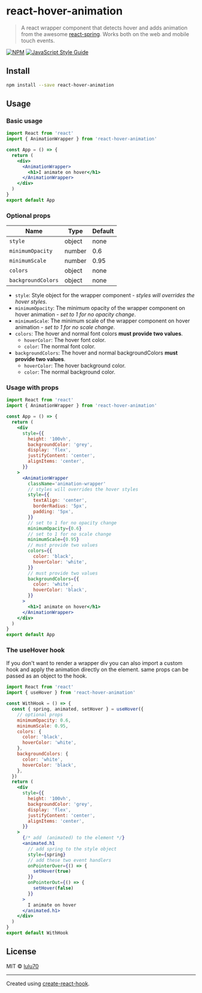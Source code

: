 # react-hover-animation

> A react wrapper component that detects hover and adds animation from the awesome [react-spring](https://www.react-spring.io/).
> Works both on the web and mobile touch events.

[![NPM](https://img.shields.io/npm/v/react-hover-animation.svg)](https://www.npmjs.com/package/react-hover-animation) [![JavaScript Style Guide](https://img.shields.io/badge/code_style-standard-brightgreen.svg)](https://standardjs.com)

<!-- ## Example:

[https://lulu70.github.io/react-hover-animation/](https://lulu70.github.io/react-hover-animation/) -->

## Install

```bash
npm install --save react-hover-animation
```

## Usage

### Basic usage

```jsx
import React from 'react'
import { AnimationWrapper } from 'react-hover-animation'

const App = () => {
  return (
    <div>
      <AnimationWrapper>
        <h1>I animate on hover</h1>
      </AnimationWrapper>
    </div>
  )
}
export default App
```

### Optional props

| Name               | Type   | Default |
| ------------------ | ------ | ------- |
| `style`            | object | none    |
| `minimumOpacity`   | number | 0.6     |
| `minimumScale`     | number | 0.95    |
| `colors`           | object | none    |
| `backgroundColors` | object | none    |

- `style`: Style object for the wrapper component - _styles will overrides the hover styles_.
- `minimumOpacity`: The minimum opacity of the wrapper component on hover animation - _set to 1 for no opacity change_.
- `minimumScale`: The minimum scale of the wrapper component on hover animation - _set to 1 for no scale change_.
- `colors`: The hover and normal font colors **must provide two values**.
  - `hoverColor`: The hover font color.
  - `color`: The normal font color.
- `backgroundColors`: The hover and normal backgroundColors **must provide two values**.
  - `hoverColor`: The hover background color.
  - `color`: The normal background color.

### Usage with props

```jsx
import React from 'react'
import { AnimationWrapper } from 'react-hover-animation'

const App = () => {
  return (
    <div
      style={{
        height: '100vh',
        backgroundColor: 'grey',
        display: 'flex',
        justifyContent: 'center',
        alignItems: 'center',
      }}
    >
      <AnimationWrapper
        className='animation-wrapper'
        // styles will overrides the hover styles
        style={{
          textAlign: 'center',
          borderRadius: '5px',
          padding: '5px',
        }}
        // set to 1 for no opacity change
        minimumOpacity={0.6}
        // set to 1 for no scale change
        minimumScale={0.95}
        // must provide two values
        colors={{
          color: 'black',
          hoverColor: 'white',
        }}
        // must provide two values
        backgroundColors={{
          color: 'white',
          hoverColor: 'black',
        }}
      >
        <h1>I animate on hover</h1>
      </AnimationWrapper>
    </div>
  )
}
export default App
```

### The useHover hook

If you don't want to render a wrapper div you can also import a custom hook and apply the animation directly on the element.
same props can be passed as an object to the hook.

```jsx
import React from 'react'
import { useHover } from 'react-hover-animation'

const WithHook = () => {
  const { spring, animated, setHover } = useHover({
    // optional props
    minimumOpacity: 0.6,
    minimumScale: 0.95,
    colors: {
      color: 'black',
      hoverColor: 'white',
    },
    backgroundColors: {
      color: 'white',
      hoverColor: 'black',
    },
  })
  return (
    <div
      style={{
        height: '100vh',
        backgroundColor: 'grey',
        display: 'flex',
        justifyContent: 'center',
        alignItems: 'center',
      }}
    >
      {/* add  (animated) to the element */}
      <animated.h1
        // add spring to the style object
        style={spring}
        // add these two event handlers
        onPointerOver={() => {
          setHover(true)
        }}
        onPointerOut={() => {
          setHover(false)
        }}
      >
        I animate on hover
      </animated.h1>
    </div>
  )
}
export default WithHook
```

## License

MIT © [lulu70](https://github.com/lulu70)

---

Created using [create-react-hook](https://github.com/hermanya/create-react-hook).
